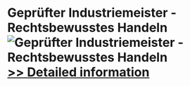 # Geprüfter Industriemeister - Rechtsbewusstes Handeln<br />![Geprüfter Industriemeister - Rechtsbewusstes Handeln](https://mycommerce.akamaized.net/api/pimages/P300549836/BIG/300549836.JPG)<br />[>> Detailed information](https://secure.shareit.com/shareit/product.html?productid=300549836&affiliateid=200057808)